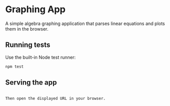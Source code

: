 # Graphing App

A simple algebra graphing application that parses linear equations and plots them in the browser.

## Running tests

Use the built-in Node test runner:

```bash
npm test
```

## Serving the app

```

Then open the displayed URL in your browser.
